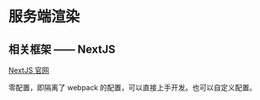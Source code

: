 # 服务端渲染

## 相关框架 —— NextJS

[NextJS 官网](https://nextjs.org/)

零配置，即隔离了 webpack 的配置，可以直接上手开发。也可以自定义配置。
